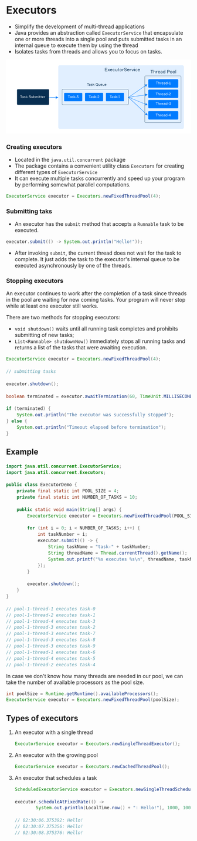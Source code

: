 # Executors

- Simplify the development of multi-thread applications
- Java provides an abstraction called `ExecutorService` that encapsulate one or more threads into a single pool and puts submitted tasks in an internal queue to execute them by using the thread
- Isolates tasks from threads and allows you to focus on tasks.

![Executors](assets/executors.png)

### Creating executors

- Located in the `java.util.concurrent` package
- The package contains a convenient utility class `Executors` for creating different types of `ExecutorService`
- It can execute multiple tasks concurrently and speed up your program by performing somewhat parallel computations.

```java
ExecutorService executor = Executors.newFixedThreadPool(4);
```

### Submitting taks

- An executor has the `submit` method that accepts a `Runnable` task to be executed.

```java
executor.submit(() -> System.out.println("Hello!"));
```

- After invoking `submit`, the current thread does not wait for the task to complete. It just adds the task to the executor's internal queue to be executed asynchronously by one of the threads.

### Stopping executors

An executor continues to work after the completion of a task since threads in the pool are waiting for new coming tasks. Your program will never stop while at least one executor still works.

There are two methods for stopping executors:

- `void shutdown()` waits until all running task completes and prohibits submitting of new tasks;
- `List<Runnable> shutdownNow()` immediately stops all running tasks and returns a list of the tasks that were
 awaiting execution.

```java
ExecutorService executor = Executors.newFixedThreadPool(4);

// submitting tasks

executor.shutdown();

boolean terminated = executor.awaitTermination(60, TimeUnit.MILLISECONDS);

if (terminated) {
    System.out.println("The executor was successfully stopped");
} else {
    System.out.println("Timeout elapsed before termination");
}
```

## Example

```java
import java.util.concurrent.ExecutorService;
import java.util.concurrent.Executors;

public class ExecutorDemo {
    private final static int POOL_SIZE = 4;
    private final static int NUMBER_OF_TASKS = 10;
    
    public static void main(String[] args) {
        ExecutorService executor = Executors.newFixedThreadPool(POOL_SIZE);

        for (int i = 0; i < NUMBER_OF_TASKS; i++) {
            int taskNumber = i;
            executor.submit(() -> {
                String taskName = "task-" + taskNumber;
                String threadName = Thread.currentThread().getName();
                System.out.printf("%s executes %s\n", threadName, taskName);
            });
        }

        executor.shutdown();
    }
}

// pool-1-thread-1 executes task-0
// pool-1-thread-2 executes task-1
// pool-1-thread-4 executes task-3
// pool-1-thread-3 executes task-2
// pool-1-thread-3 executes task-7
// pool-1-thread-3 executes task-8
// pool-1-thread-3 executes task-9
// pool-1-thread-1 executes task-6
// pool-1-thread-4 executes task-5
// pool-1-thread-2 executes task-4
```

In case we don't know how many threads are needed in our pool, we can take the number of available processors as the pool size.

```java
int poolSize = Runtime.getRuntime().availableProcessors();
ExecutorService executor = Executors.newFixedThreadPool(poolSize);
```

## Types of executors

1. An executor with a single thread

    ```java
    ExecutorService executor = Executors.newSingleThreadExecutor();
    ```

2. An executor with the growing pool

    ```java
    ExecutorService executor = Executors.newCachedThreadPool();
    ```

3. An executor that schedules a task

    ```java
    ScheduledExecutorService executor = Executors.newSingleThreadScheduledExecutor();

    executor.scheduleAtFixedRate(() -> 
            System.out.println(LocalTime.now() + ": Hello!"), 1000, 1000, TimeUnit.MILLISECONDS);

    // 02:30:06.375392: Hello!
    // 02:30:07.375356: Hello!
    // 02:30:08.375376: Hello!
    ```